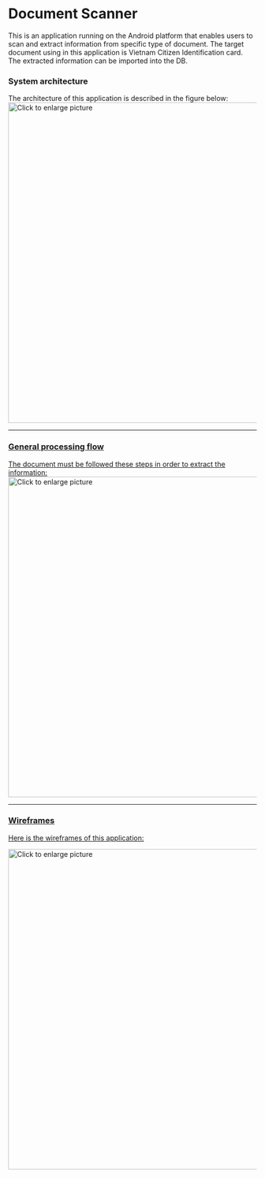 # Document Scanner

This is an application running on the Android platform that enables users to scan and extract information from specific type of document. The target document using in this application is Vietnam Citizen Identification card. The extracted information can be imported into the DB.

### System architecture

The architecture of this application is described in the figure below:
<a href="https://drive.google.com/uc?export=view&id=1SRXPUwPOQujK8zeQtftqah4OYAG_vAmq"><img src="https://drive.google.com/uc?export=view&id=1SRXPUwPOQujK8zeQtftqah4OYAG_vAmq" style="width: 650px; max-width: 100%; height: auto" title="Click to enlarge picture" />
  
---
  
### General processing flow
  The document must be followed these steps in order to extract the information:
  <a href="https://drive.google.com/uc?export=view&id=1f_OMTgDBz2Xf9TRmxq9-1nsvQ0lt-ear"><img src="https://drive.google.com/uc?export=view&id=1f_OMTgDBz2Xf9TRmxq9-1nsvQ0lt-ear" style="width: 650px; max-width: 100%; height: auto" title="Click to enlarge picture" />
  
---
### Wireframes
 Here is the wireframes of this application:
    
 <a href="https://drive.google.com/uc?export=view&id=1DFNav-tLitjvmIEu1mixXdZ3bHMAJIsd"><img src="https://drive.google.com/uc?export=view&id=1DFNav-tLitjvmIEu1mixXdZ3bHMAJIsd" style="width: 650px; max-width: 100%; height: auto" title="Click to enlarge picture" />
      
